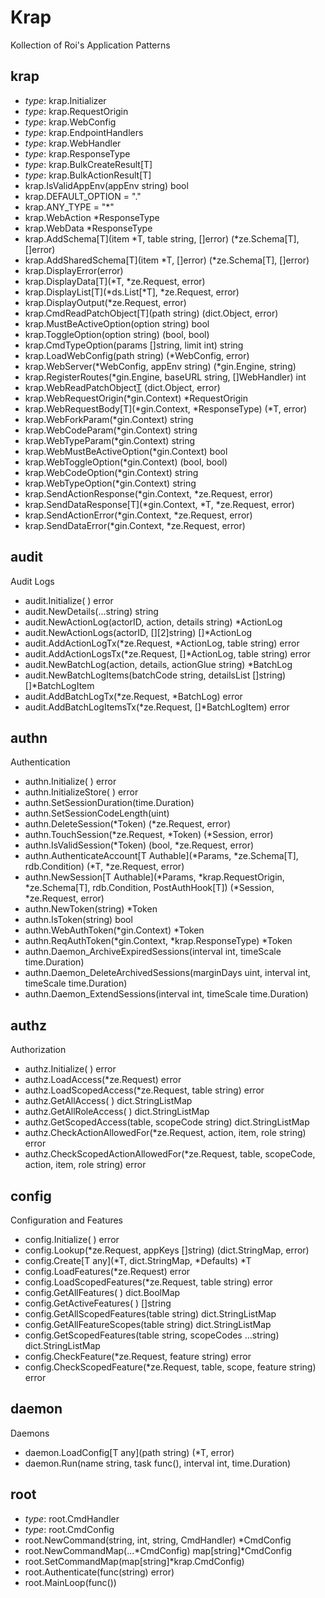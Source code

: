 # Krap
Kollection of Roi's Application Patterns

## krap
* _type_: krap.Initializer
* _type_: krap.RequestOrigin
* _type_: krap.WebConfig
* _type_: krap.EndpointHandlers
* _type_: krap.WebHandler
* _type_: krap.ResponseType
* _type_: krap.BulkCreateResult[T]
* _type_: krap.BulkActionResult[T]
* krap.IsValidAppEnv(appEnv string) bool
* krap.DEFAULT_OPTION = "."
* krap.ANY_TYPE       = "*"
* krap.WebAction *ResponseType 
* krap.WebData   *ResponseType
* krap.AddSchema[T](item *T, table string, []error) (*ze.Schema[T], []error)
* krap.AddSharedSchema[T](item *T, []error) (*ze.Schema[T], []error)
* krap.DisplayError(error)
* krap.DisplayData[T](*T, *ze.Request, error)
* krap.DisplayList[T](*ds.List[*T], *ze.Request, error)
* krap.DisplayOutput(*ze.Request, error)
* krap.CmdReadPatchObject[T](path string) (dict.Object, error)
* krap.MustBeActiveOption(option string) bool
* krap.ToggleOption(option string) (bool, bool)
* krap.CmdTypeOption(params []string, limit int) string
* krap.LoadWebConfig(path string) (*WebConfig, error)
* krap.WebServer(*WebConfig, appEnv string) (*gin.Engine, string)
* krap.RegisterRoutes(*gin.Engine, baseURL string, []WebHandler) int 
* krap.WebReadPatchObject[T](*gin.Context) (dict.Object, error)
* krap.WebRequestOrigin(*gin.Context) *RequestOrigin
* krap.WebRequestBody[T](*gin.Context, *ResponseType) (*T, error)
* krap.WebForkParam(*gin.Context) string 
* krap.WebCodeParam(*gin.Context) string 
* krap.WebTypeParam(*gin.Context) string 
* krap.WebMustBeActiveOption(*gin.Context) bool 
* krap.WebToggleOption(*gin.Context) (bool, bool)
* krap.WebCodeOption(*gin.Context) string 
* krap.WebTypeOption(*gin.Context) string
* krap.SendActionResponse(*gin.Context, *ze.Request, error)
* krap.SendDataResponse[T](*gin.Context, *T, *ze.Request, error)
* krap.SendActionError(*gin.Context, *ze.Request, error)
* krap.SendDataError(*gin.Context, *ze.Request, error)

## audit 
Audit Logs

* audit.Initialize( ) error
* audit.NewDetails(...string) string 
* audit.NewActionLog(actorID, action, details string) *ActionLog
* audit.NewActionLogs(actorID, [][2]string) []*ActionLog 
* audit.AddActionLogTx(*ze.Request, *ActionLog, table string) error 
* audit.AddActionLogsTx(*ze.Request, []*ActionLog, table string) error
* audit.NewBatchLog(action, details, actionGlue string) *BatchLog 
* audit.NewBatchLogItems(batchCode string, detailsList []string) []*BatchLogItem
* audit.AddBatchLogTx(*ze.Request, *BatchLog) error 
* audit.AddBatchLogItemsTx(*ze.Request, []*BatchLogItem) error

## authn
Authentication

* authn.Initialize( ) error
* authn.InitializeStore( ) error
* authn.SetSessionDuration(time.Duration)
* authn.SetSessionCodeLength(uint)
* authn.DeleteSession(*Token) (*ze.Request, error)
* authn.TouchSession(*ze.Request, *Token) (*Session, error)
* authn.IsValidSession(*Token) (bool, *ze.Request, error)
* authn.AuthenticateAccount[T Authable](*Params, *ze.Schema[T], rdb.Condition) (*T, *ze.Request, error)
* authn.NewSession[T Authable](*Params, *krap.RequestOrigin, *ze.Schema[T], rdb.Condition, PostAuthHook[T]) (*Session, *ze.Request, error)
* authn.NewToken(string) *Token 
* authn.IsToken(string) bool 
* authn.WebAuthToken(*gin.Context) *Token 
* authn.ReqAuthToken(*gin.Context, *krap.ResponseType) *Token
* authn.Daemon_ArchiveExpiredSessions(interval int, timeScale time.Duration)
* authn.Daemon_DeleteArchivedSessions(marginDays uint, interval int, timeScale time.Duration)
* authn.Daemon_ExtendSessions(interval int, timeScale time.Duration)

## authz
Authorization

* authz.Initialize( ) error 
* authz.LoadAccess(*ze.Request) error 
* authz.LoadScopedAccess(*ze.Request, table string) error 
* authz.GetAllAccess( ) dict.StringListMap 
* authz.GetAllRoleAccess( ) dict.StringListMap 
* authz.GetScopedAccess(table, scopeCode string) dict.StringListMap
* authz.CheckActionAllowedFor(*ze.Request, action, item, role string) error 
* authz.CheckScopedActionAllowedFor(*ze.Request, table, scopeCode, action, item, role string) error

## config 
Configuration and Features

* config.Initialize( ) error
* config.Lookup(*ze.Request, appKeys []string) (dict.StringMap, error)
* config.Create[T any](*T, dict.StringMap, *Defaults) *T
* config.LoadFeatures(*ze.Request) error 
* config.LoadScopedFeatures(*ze.Request, table string) error 
* config.GetAllFeatures( ) dict.BoolMap 
* config.GetActiveFeatures( ) []string 
* config.GetAllScopedFeatures(table string) dict.StringListMap 
* config.GetAllFeatureScopes(table string) dict.StringListMap
* config.GetScopedFeatures(table string, scopeCodes ...string) dict.StringListMap
* config.CheckFeature(*ze.Request, feature string) error 
* config.CheckScopedFeature(*ze.Request, table, scope, feature string) error

## daemon
Daemons

* daemon.LoadConfig[T any](path string) (*T, error)
* daemon.Run(name string, task func(), interval int, time.Duration)

## root 
* _type_: root.CmdHandler 
* _type_: root.CmdConfig
* root.NewCommand(string, int, string, CmdHandler) *CmdConfig 
* root.NewCommandMap(...*CmdConfig) map[string]*CmdConfig
* root.SetCommandMap(map[string]*krap.CmdConfig)
* root.Authenticate(func(string) error)
* root.MainLoop(func())